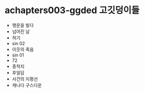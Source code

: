 # achapters003-ggded 고깃덩이들

- 행운을 빌다
- 넘어진 날
- 허기
- sin 02
- 이웃의 죽음
- sin 01
- 72
- 종착지
- 후일담
- 사건의 지평선
- 캐나다 구스다운
